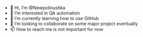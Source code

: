 - 👋 Hi, I’m @Newpolinushka
- 👀 I’m interested in QA automation
- 🌱 I’m currently learning how to use GitHub
- 💞️ I’m looking to collaborate on some major project eventually
- 📫 How to reach me is not important for now

<!---
Newpolinushka/Newpolinushka is a ✨ special ✨ repository because its `README.md` (this file) appears on your GitHub profile.
You can click the Preview link to take a look at your changes.
--->
